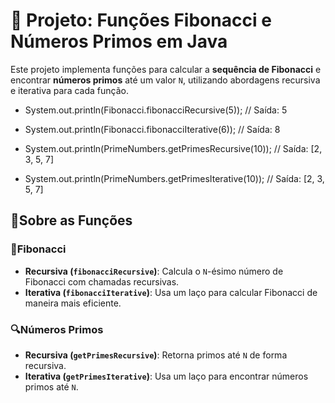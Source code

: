 # 📘 Projeto: Funções Fibonacci e Números Primos em Java
Este projeto implementa funções para calcular a **sequência de Fibonacci** e encontrar **números primos** até um valor `N`, utilizando abordagens recursiva e iterativa para cada função.

- System.out.println(Fibonacci.fibonacciRecursive(5)); // Saída: 5
- System.out.println(Fibonacci.fibonacciIterative(6)); // Saída: 8

- System.out.println(PrimeNumbers.getPrimesRecursive(10)); // Saída: [2, 3, 5, 7]
- System.out.println(PrimeNumbers.getPrimesIterative(10)); // Saída: [2, 3, 5, 7]

## 🚀Sobre as Funções

### 🔢Fibonacci
- **Recursiva (`fibonacciRecursive`)**: Calcula o `N`-ésimo número de Fibonacci com chamadas recursivas.
- **Iterativa (`fibonacciIterative`)**: Usa um laço para calcular Fibonacci de maneira mais eficiente.

### 🔍Números Primos
- **Recursiva (`getPrimesRecursive`)**: Retorna primos até `N` de forma recursiva.
- **Iterativa (`getPrimesIterative`)**: Usa um laço para encontrar números primos até `N`.
